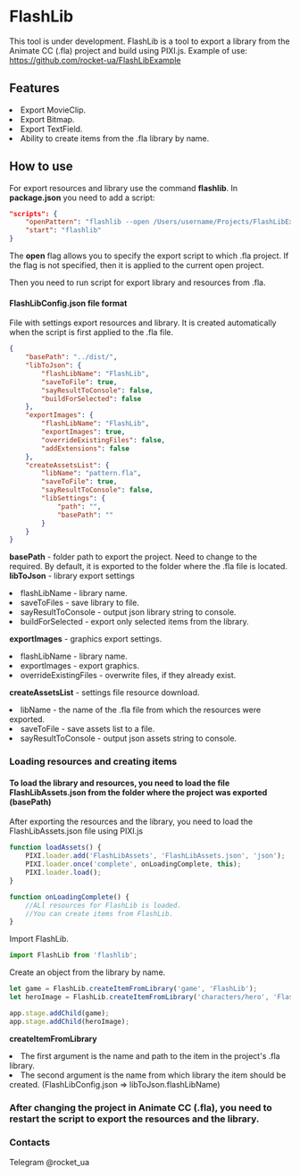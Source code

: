 # FlashLib
This tool is under development.
FlashLib is a tool to export a library from the Animate CC (.fla) project and build using PIXI.js.
Example of use: https://github.com/rocket-ua/FlashLibExample

## Features
<li> Export MovieClip.
<li> Export Bitmap.
<li> Export TextField.
<li> Ability to create items from the .fla library by name.

## How to use
For export resources and library use the command **flashlib**.
In **package.json** you need to add a script:
```json
"scripts": {
    "openPattern": "flashlib --open /Users/username/Projects/FlashLibExample/assets/pattern.fla",
    "start": "flashlib"
}
```
The **open** flag allows you to specify the export script to which .fla project. If the flag is not specified, then it is applied to the current open project.

Then you need to run script for export library and resources from .fla.

#### FlashLibConfig.json file format
File with settings export resources and library.
It is created automatically when the script is first applied to the .fla file.
```json
{
    "basePath": "../dist/",
    "libToJson": {
        "flashLibName": "FlashLib",
        "saveToFile": true,
        "sayResultToConsole": false,
        "buildForSelected": false
    },
    "exportImages": {
        "flashLibName": "FlashLib",
        "exportImages": true,
        "overrideExistingFiles": false,
        "addExtensions": false
    },
    "createAssetsList": {
        "libName": "pattern.fla",
        "saveToFile": true,
        "sayResultToConsole": false,
        "libSettings": {
            "path": "",
            "basePath": ""
        }
    }
}
```
**basePath** - folder path to export the project. Need to change to the required. By default, it is exported to the folder where the .fla file is located.
**libToJson** - library export settings
<li> flashLibName - library name.
<li> saveToFiles - save library to file.
<li> sayResultToConsole - output json library string to console.
<li> buildForSelected - export only selected items from the library.
  
**exportImages** - graphics export settings.
<li> flashLibName - library name.
<li> exportImages - export graphics.
<li> overrideExistingFiles - overwrite files, if they already exist.
  
**createAssetsList** - settings file resource download.
<li> libName - the name of the .fla file from which the resources were exported.
<li> saveToFile - save assets list to a file.
<li> sayResultToConsole - output json assets string to console.

### Loading resources and creating items
#### To load the library and resources, you need to load the file FlashLibAssets.json from the folder where the project was exported (basePath)
After exporting the resources and the library, you need to load the FlashLibAssets.json file using PIXI.js
```javascript
function loadAssets() {
    PIXI.loader.add('FlashLibAssets', 'FlashLibAssets.json', 'json');
    PIXI.loader.once('complete', onLoadingComplete, this);
    PIXI.loader.load();
}

function onLoadingComplete() {
    //ALl resources for FlashLib is loaded. 
    //You can create items from FlashLib.
}
```

Import FlashLib.
```javascript
import FlashLib from 'flashlib';
```

Create an object from the library by name.
```javascript
let game = FlashLib.createItemFromLibrary('game', 'FlashLib');
let heroImage = FlashLib.createItemFromLibrary('characters/hero', 'FlashLib');

app.stage.addChild(game);
app.stage.addChild(heroImage);
```
**createItemFromLibrary**
<li> The first argument is the name and path to the item in the project's .fla library.
<li> The second argument is the name from which library the item should be created. (FlashLibConfig.json => libToJson.flashLibName)

### After changing the project in Animate CC (.fla), you need to restart the script to export the resources and the library.

### Contacts
Telegram @rocket_ua
